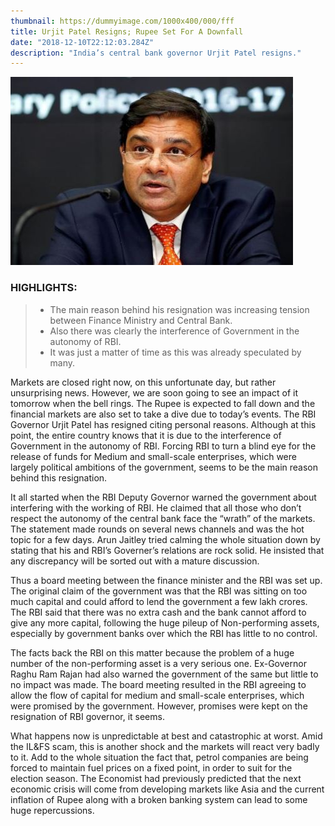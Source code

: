 ```yaml
---
thumbnail: https://dummyimage.com/1000x400/000/fff
title: Urjit Patel Resigns; Rupee Set For A Downfall
date: "2018-12-10T22:12:03.284Z"
description: "India’s central bank governor Urjit Patel resigns."
---
```


![urjit-patel-reuters](./urjit-patel-reuters-l-1.jpg)

### HIGHLIGHTS:

> * The main reason behind his resignation was increasing tension between Finance Ministry and Central Bank.
> * Also there was clearly the interference of Government in the autonomy of RBI.
> * It was just a matter of time as this was already speculated by many.


Markets are closed right now, on this unfortunate day, but rather unsurprising news. However, we are soon going to see an impact of it tomorrow when the bell rings. The Rupee is expected to fall down and the financial markets are also set to take a dive due to today’s events. The RBI Governor Urjit Patel has resigned citing personal reasons. Although at this point, the entire country knows that it is due to the interference of Government in the autonomy of RBI. Forcing RBI to turn a blind eye for the release of funds for Medium and small-scale enterprises, which were largely political ambitions of the government, seems to be the main reason behind this resignation.

It all started when the RBI Deputy Governor warned the government about interfering with the working of RBI. He claimed that all those who don’t respect the autonomy of the central bank face the “wrath” of the markets. The statement made rounds on several news channels and was the hot topic for a few days. Arun Jaitley tried calming the whole situation down by stating that his and RBI’s Governer’s relations are rock solid. He insisted that any discrepancy will be sorted out with a mature discussion.

Thus a board meeting between the finance minister and the RBI was set up. The original claim of the government was that the RBI was sitting on too much capital and could afford to lend the government a few lakh crores. The RBI said that there was no extra cash and the bank cannot afford to give any more capital, following the huge pileup of Non-performing assets, especially by government banks over which the RBI has little to no control.

The facts back the RBI on this matter because the problem of a huge number of the non-performing asset is a very serious one. Ex-Governor Raghu Ram Rajan had also warned the government of the same but little to no impact was made.
The board meeting resulted in the RBI agreeing to allow the flow of capital for medium and small-scale enterprises, which were promised by the government. However, promises were kept on the resignation of RBI governor, it seems.

What happens now is unpredictable at best and catastrophic at worst. Amid the IL&FS scam, this is another shock and the markets will react very badly to it. Add to the whole situation the fact that, petrol companies are being forced to maintain fuel prices on a fixed point, in order to suit for the election season. The Economist had previously predicted that the next economic crisis will come from developing markets like Asia and the current inflation of Rupee along with a broken banking system can lead to some huge repercussions.